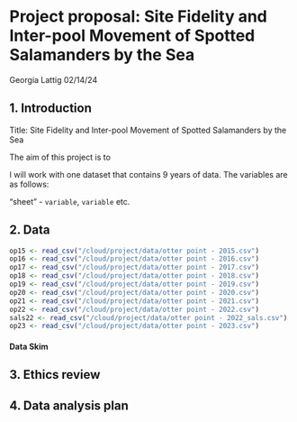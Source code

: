 Project proposal: Site Fidelity and Inter-pool Movement of Spotted
Salamanders by the Sea
================
Georgia Lattig
02/14/24

## 1. Introduction

Title: Site Fidelity and Inter-pool Movement of Spotted Salamanders by
the Sea

The aim of this project is to

I will work with one dataset that contains 9 years of data. The
variables are as follows:

“sheet” - `variable`, `variable` etc.

## 2. Data

``` r
op15 <- read_csv("/cloud/project/data/otter point - 2015.csv")
op16 <- read_csv("/cloud/project/data/otter point - 2016.csv")
op17 <- read_csv("/cloud/project/data/otter point - 2017.csv")
op18 <- read_csv("/cloud/project/data/otter point - 2018.csv")
op19 <- read_csv("/cloud/project/data/otter point - 2019.csv")
op20 <- read_csv("/cloud/project/data/otter point - 2020.csv")
op21 <- read_csv("/cloud/project/data/otter point - 2021.csv")
op22 <- read_csv("/cloud/project/data/otter point - 2022.csv")
sals22 <- read_csv("/cloud/project/data/otter point - 2022_sals.csv")
op23 <- read_csv("/cloud/project/data/otter point - 2023.csv")
```

#### Data Skim

## 3. Ethics review

## 4. Data analysis plan
